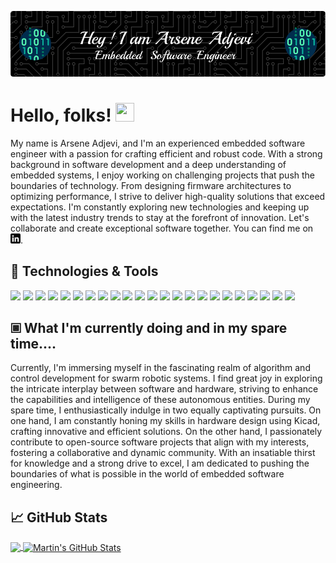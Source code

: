 <!-- More info, tips and tricks for making GitHub Profile README can be found in my article at https://towardsdatascience.com/build-a-stunning-readme-for-your-github-profile-9b80434fe5d7 -->

[![Header](https://raw.githubusercontent.com/cybdry/cybdry/master/header.png "Header")](https://cybdry.github.io/)

# Hello, folks! <img src="https://raw.githubusercontent.com/MartinHeinz/MartinHeinz/master/wave.gif" width="30px" height="30px" />

My name is Arsene Adjevi, and I'm an experienced embedded software engineer with a passion for crafting efficient and robust code. With a strong background in software development and a deep understanding of embedded systems, I enjoy working on challenging projects that push the boundaries of technology. From designing firmware architectures to optimizing performance, I strive to deliver high-quality solutions that exceed expectations. I'm constantly exploring new technologies and keeping up with the latest industry trends to stay at the forefront of innovation. Let's collaborate and create exceptional software together. You can find me  on [![LinkedIn][3.2]][3].

## 🔧 Technologies & Tools
![](https://img.shields.io/badge/OS-Linux-informational?style=flat&logo=linux&logoColor=white&color=2bbc8a)
![](https://img.shields.io/badge/Editor-Vim-informational?style=flat&logo=vim&logoColor=white&color=2bbc8a)
![](https://img.shields.io/badge/Code-C-informational?style=flat&logo=c&logoColor=white&color=2bbc8a)
![](https://img.shields.io/badge/Code-C++-informational?style=flat&logo=C++&logoColor=white&color=2bbc8a)
![](https://img.shields.io/badge/Code-Python-informational?style=flat&logo=python&logoColor=white&color=2bbc8a)
![](https://img.shields.io/badge/Code-GDB-informational?style=flat&logo=gdb&logoColor=white&color=2bbc8a)
![](https://img.shields.io/badge/Code-JavaScript-informational?style=flat&logo=javascript&logoColor=white&color=2bbc8a)
![](https://img.shields.io/badge/Code-Golang-informational?style=flat&logo=go&logoColor=white&color=2bbc8a)
![](https://img.shields.io/badge/Code-Rust-informational?style=flat&logo=rust&logoColor=white&color=2bbc8a)
![](https://img.shields.io/badge/Code-Cuda_C/C++-informational?style=flat&logo=c&logoColor=white&color=2bbc8a)
![](https://img.shields.io/badge/MCU-ARM-informational?style=flat&logo=arm&logoColor=white&color=2bbc8a)
![](https://img.shields.io/badge/GUI-QT_QML-informational?style=flat&logo=qt&logoColor=white&color=2bbc8a)
![](https://img.shields.io/badge/GUI-OpenGL-informational?style=flat&logo=opengl&logoColor=white&color=2bbc8a)
![](https://img.shields.io/badge/Code-Make-informational?style=flat&logo=cmake&logoColor=white&color=2bbc8a)
![](https://img.shields.io/badge/Tools-Wasm-informational?style=flat&logo=wasmer&logoColor=white&color=2bbc8a)
![](https://img.shields.io/badge/Tools-TinyML-informational?style=flat&logo=tensorflow&logoColor=white&color=2bbc8a)
![](https://img.shields.io/badge/Tools-Yocto-informational?style=flat&logo=linux&logoColor=white&color=2bbc8a)
![](https://img.shields.io/badge/Tools-RabbitMQ-informational?style=flat&logo=rabbitmq&logoColor=white&color=2bbc8a)
![](https://img.shields.io/badge/Tools-OpenCV-informational?style=flat&logo=opencv&logoColor=white&color=2bbc8a)
![](https://img.shields.io/badge/Tools-PostgreSQL-informational?style=flat&logo=postgresql&logoColor=white&color=2bbc8a)
![](https://img.shields.io/badge/Tools-Git-informational?style=flat&logo=git&logoColor=white&color=2bbc8a)
![](https://img.shields.io/badge/Tools-Docker-informational?style=flat&logo=docker&logoColor=white&color=2bbc8a)
![](https://img.shields.io/badge/Shell-Bash-informational?style=flat&logo=gnu-bash&logoColor=white&color=2bbc8a)




## &#128918; What I'm currently doing and in my spare time....

Currently, I'm immersing myself in the fascinating realm of algorithm and control development for swarm robotic systems. I find great joy in exploring the intricate interplay between software and hardware, striving to enhance the capabilities and intelligence of these autonomous entities. During my spare time, I enthusiastically indulge in two equally captivating pursuits. On one hand, I am constantly honing my skills in hardware design using Kicad, crafting innovative and efficient solutions. On the other hand, I passionately contribute to open-source software projects that align with my interests, fostering a collaborative and dynamic community. With an insatiable thirst for knowledge and a strong drive to excel, I am dedicated to pushing the boundaries of what is possible in the world of embedded software engineering.


## &#x1f4c8; GitHub Stats

<a href="https://github.com/cybdry/cybdry">
  <img align="center" src="https://github-readme-stats.vercel.app/api/top-langs/?username=cybdry&hide=java,html,tex&title_color=ffffff&text_color=c9cacc&icon_color=2bbc8a&bg_color=1d1f21&langs_count=3" />
</a>
<a href="https://github.com/cybdry/cybdry">
  <img align="center" src="https://github-readme-stats.vercel.app/api?username=cybdry&show_icons=true&line_height=27&count_private=true&title_color=ffffff&text_color=c9cacc&icon_color=2bbc8a&bg_color=1d1f21" alt="Martin's GitHub Stats" />
</a>


<!-- links to social media icons -->

<!-- icons with padding -->

[1.1]: http://i.imgur.com/tXSoThF.png (twitter icon with padding)
[2.1]: http://i.imgur.com/0o48UoR.png (github icon with padding)

<!-- icons without padding -->

[1.2]: http://i.imgur.com/wWzX9uB.png (twitter icon without padding)
[2.2]: http://i.imgur.com/9I6NRUm.png (github icon without padding)
[3.2]: https://raw.githubusercontent.com/cybdry/cybdry/master/linkedin-3-16.png (LinkedIn icon without padding)


<!-- links to your social media accounts -->

[2]: https://github.com/cybdry
[3]: https://www.linkedin.com/in/arsene-adjevi-396490221/


<!-- Resources -->
<!-- Icons: https://simpleicons.org/ -->
<!-- GitHub Stats: https://github.com/anuraghazra/github-readme-stats -->
<!-- Emojis: https://emojipedia.org/emoji/ -->
<!-- HTML Emojis: https://www.fileformat.info/index.htm -->
<!-- Shields: https://shields.io/ -->
<!-- Awesome GitHub Profile README: https://github.com/abhisheknaiidu/awesome-github-profile-readme -->


